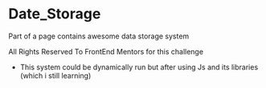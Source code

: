 # Date_Storage
Part of a page contains awesome data storage system

All Rights Reserved To FrontEnd Mentors for this challenge
* This system could be dynamically run but after using Js and its libraries (which i still learning)
